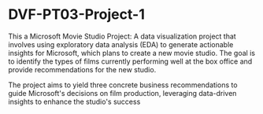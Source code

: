# DVF-PT03-Project-1
This a Microsoft Movie  Studio Project: A data visualization project that involves using exploratory data analysis (EDA) to generate actionable insights for Microsoft, which plans to create a new movie studio. The goal is to identify the types of films currently performing well at the box office and provide recommendations for the new studio.

The project aims to yield three concrete business recommendations to guide Microsoft's decisions on film production, leveraging data-driven insights to enhance the studio's success
